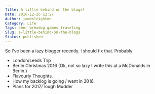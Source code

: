 ```yaml
---
Title: A little behind on the blogs!
Date: 2016-12-26 12:27
Author: jamesleighton
Category: Life
Tags: beer brewdog games traveling
Slug: a-little-behind-on-the-blogs
Status: published
---
```

So I've been a lazy blogger recently. I should fix that. Probably

-   London/Leeds Trip
-   Berlin Christmas 2016 (Ok, not so lazy I write this at a McDonalds in Berlin.)
-   Flavourly Thoughts.
-   How my backlog is going / went in 2016.
-   Plans for 2017/Tough Mudder
